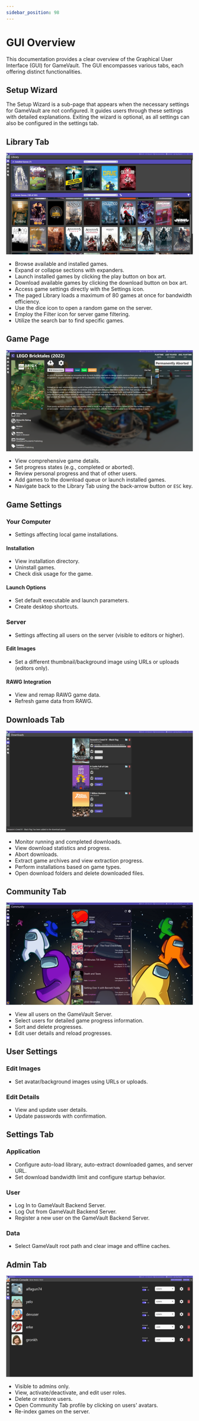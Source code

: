 ```yaml
---
sidebar_position: 98
---
```


# GUI Overview

This documentation provides a clear overview of the Graphical User Interface (GUI) for GameVault. The GUI encompasses various tabs, each offering distinct functionalities.

## Setup Wizard

The Setup Wizard is a sub-page that appears when the necessary settings for GameVault are not configured. It guides users through these settings with detailed explanations. Exiting the wizard is optional, as all settings can also be configured in the settings tab.

## Library Tab

!["Library Tab"](/img/features/library.png)

- Browse available and installed games.
- Expand or collapse sections with expanders.
- Launch installed games by clicking the play button on box art.
- Download available games by clicking the download button on box art.
- Access game settings directly with the Settings icon.
- The paged Library loads a maximum of 80 games at once for bandwidth efficiency.
- Use the dice icon to open a random game on the server.
- Employ the Filter icon for server game filtering.
- Utilize the search bar to find specific games.

## Game Page

!["Game Page"](/img/features/game.png)

- View comprehensive game details.
- Set progress states (e.g., completed or aborted).
- Review personal progress and that of other users.
- Add games to the download queue or launch installed games.
- Navigate back to the Library Tab using the back-arrow button or `ESC` key.

## Game Settings

### Your Computer

- Settings affecting local game installations.

#### Installation

- View installation directory.
- Uninstall games.
- Check disk usage for the game.

#### Launch Options

- Set default executable and launch parameters.
- Create desktop shortcuts.

### Server

- Settings affecting all users on the server (visible to editors or higher).

#### Edit Images

- Set a different thumbnail/background image using URLs or uploads (editors only).

#### RAWG Integration

- View and remap RAWG game data.
- Refresh game data from RAWG.

## Downloads Tab

!["Downloads Tab"](/img/features/downloads.png)

- Monitor running and completed downloads.
- View download statistics and progress.
- Abort downloads.
- Extract game archives and view extraction progress.
- Perform installations based on game types.
- Open download folders and delete downloaded files.

## Community Tab

!["Community Tab"](/img/features/community.png)

- View all users on the GameVault Server.
- Select users for detailed game progress information.
- Sort and delete progresses.
- Edit user details and reload progresses.

## User Settings

### Edit Images

- Set avatar/background images using URLs or uploads.

### Edit Details

- View and update user details.
- Update passwords with confirmation.

## Settings Tab

### Application

- Configure auto-load library, auto-extract downloaded games, and server URL.
- Set download bandwidth limit and configure startup behavior.

### User

- Log In to GameVault Backend Server.
- Log Out from GameVault Backend Server.
- Register a new user on the GameVault Backend Server.

### Data

- Select GameVault root path and clear image and offline caches.

## Admin Tab

!["Admin Tab"](/img/features/admin.png)

- Visible to admins only.
- View, activate/deactivate, and edit user roles.
- Delete or restore users.
- Open Community Tab profile by clicking on users' avatars.
- Re-index games on the server.
